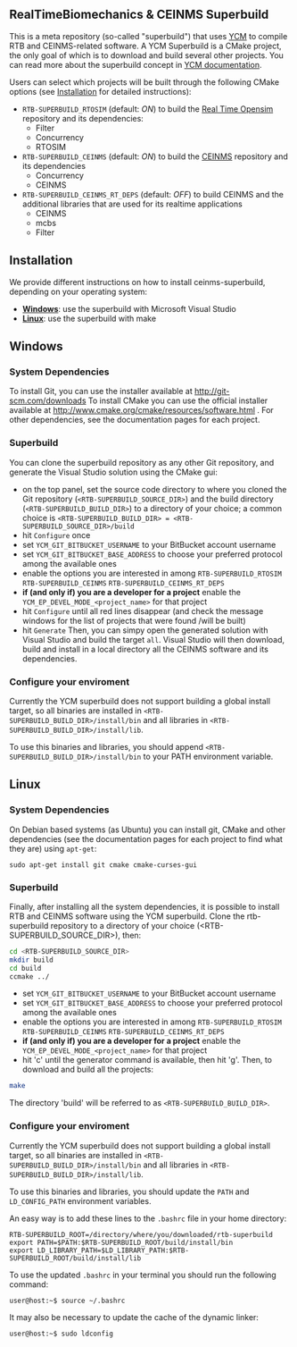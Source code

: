 RealTimeBiomechanics & CEINMS Superbuild
---------------
This is a meta repository (so-called "superbuild") that uses [YCM](https://github.com/robotology/ycm) to compile RTB and CEINMS-related software.
A YCM Superbuild is a CMake project, the only goal of which is to download and build several other projects. You can read more about the superbuild concept in [YCM documentation](http://robotology.github.io/ycm/gh-pages/master/manual/ycm-superbuild.7.html).

Users can select which projects will be built through the following CMake options (see [Installation](#Installation) for detailed instructions):

* `RTB-SUPERBUILD_RTOSIM` (default: _ON_) to build the [Real Time Opensim](https://github.com/RealTimeBiomechanics/rtosim) repository and its dependencies:
    * Filter
    * Concurrency
    * RTOSIM
* `RTB-SUPERBUILD_CEINMS` (default: _ON_) to build the [CEINMS](https://github.com/CEINMS/CEINMS) repository and its dependencies
    * Concurrency
    * CEINMS
* `RTB-SUPERBUILD_CEINMS_RT_DEPS` (default: _OFF_) to build CEINMS and the additional libraries that are used for its realtime applications
    * CEINMS
    * mcbs
    * Filter

Installation
------------
We provide different instructions on how to install ceinms-superbuild, depending on your operating system:
* [**Windows**](#windows): use the superbuild with Microsoft Visual Studio
* [**Linux**](#linux): use the superbuild with make

## Windows

### System Dependencies
To install Git, you can use the installer available at http://git-scm.com/downloads
To install CMake you can use the official installer available at http://www.cmake.org/cmake/resources/software.html .
For other dependencies, see the documentation pages for each project.


### Superbuild
You can clone the superbuild repository as any other Git repository, and generate the Visual Studio solution
using the CMake gui:

* on the top panel, set the source code directory to where you cloned the Git repository (`<RTB-SUPERBUILD_SOURCE_DIR>`) and the build directory (`<RTB-SUPERBUILD_BUILD_DIR>`) to a directory of your choice; a common choice is `<RTB-SUPERBUILD_BUILD_DIR> = <RTB-SUPERBUILD_SOURCE_DIR>/build`
* hit `Configure` once
* set `YCM_GIT_BITBUCKET_USERNAME` to your BitBucket account username
* set `YCM_GIT_BITBUCKET_BASE_ADDRESS` to choose your preferred protocol among the available ones
* enable the options you are interested in among `RTB-SUPERBUILD_RTOSIM` `RTB-SUPERBUILD_CEINMS` `RTB-SUPERBUILD_CEINMS_RT_DEPS`
* **if (and only if) you are a developer for a project** enable the `YCM_EP_DEVEL_MODE_<project_name>` for that project
* hit `Configure` until all red lines disappear (and check the message windows for the list of projects that were found /will be built)
* hit `Generate`
Then, you can simpy open the generated solution with Visual Studio and build the target `all`.
Visual Studio will then download, build and install in a local directory all the CEINMS software and its dependencies.

### Configure your enviroment
Currently the YCM superbuild does not support building a global install target, so all binaries are installed in `<RTB-SUPERBUILD_BUILD_DIR>/install/bin` and all libraries in `<RTB-SUPERBUILD_BUILD_DIR>/install/lib`.

To use this binaries and libraries, you should append `<RTB-SUPERBUILD_BUILD_DIR>/install/bin` to your PATH environment variable.


## Linux
### System Dependencies
On Debian based systems (as Ubuntu) you can install git, CMake and other dependencies (see the documentation pages for each project to find what they are) using `apt-get`:

```
sudo apt-get install git cmake cmake-curses-gui
```


### Superbuild
Finally, after installing all the system dependencies, it is possible to install RTB and CEINMS software using the YCM superbuild.
Clone the rtb-superbuild repository to a directory of your choice (<RTB-SUPERBUILD_SOURCE_DIR>), then:

```bash
cd <RTB-SUPERBUILD_SOURCE_DIR>
mkdir build
cd build
ccmake ../
```

* set `YCM_GIT_BITBUCKET_USERNAME` to your BitBucket account username
* set `YCM_GIT_BITBUCKET_BASE_ADDRESS` to choose your preferred protocol among the available ones
* enable the options you are interested in among `RTB-SUPERBUILD_RTOSIM` `RTB-SUPERBUILD_CEINMS` `RTB-SUPERBUILD_CEINMS_RT_DEPS`
* **if (and only if) you are a developer for a project** enable the `YCM_EP_DEVEL_MODE_<project_name>` for that project
* hit 'c' until the generator command is available, then hit 'g'.
Then, to download and build all the projects:

```bash
make
```

The directory 'build' will be referred to as `<RTB-SUPERBUILD_BUILD_DIR>`.

### Configure your enviroment
Currently the YCM superbuild does not support building a global install target, so all binaries are installed in `<RTB-SUPERBUILD_BUILD_DIR>/install/bin` and all libraries in `<RTB-SUPERBUILD_BUILD_DIR>/install/lib`.

To use this binaries and libraries, you should update the `PATH` and `LD_CONFIG_PATH` environment variables.

An easy way is to add these lines to the `.bashrc` file in your home directory:
```
RTB-SUPERBUILD_ROOT=/directory/where/you/downloaded/rtb-superbuild
export PATH=$PATH:$RTB-SUPERBUILD_ROOT/build/install/bin
export LD_LIBRARY_PATH=$LD_LIBRARY_PATH:$RTB-SUPERBUILD_ROOT/build/install/lib
```
To use the updated `.bashrc` in your terminal you should run the following command:
```bash
user@host:~$ source ~/.bashrc
```
It may also be necessary to update the cache of the dynamic linker:
```bash
user@host:~$ sudo ldconfig
```